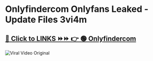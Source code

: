 
 # Onlyfindercom Onlyfans Leaked - Update Files 3vi4m

## <h2><a href="https://clipsfans.com/Onlyfindercom&ref=git">🔗 Click to LINKS ⏩⏩ 👉 🟢 Onlyfindercom </a></h2>

<a href="https://clipsfans.com/Onlyfindercom&ref=git" rel="nofollow" data-target="animated-image.originalLink"><img src="https://i.ibb.co.com/xMMVF88/686577567.gif" alt="Viral Video Original" style="max-width: 100%; display: inline-block;" data-target="animated-image.originalImage"></a>

